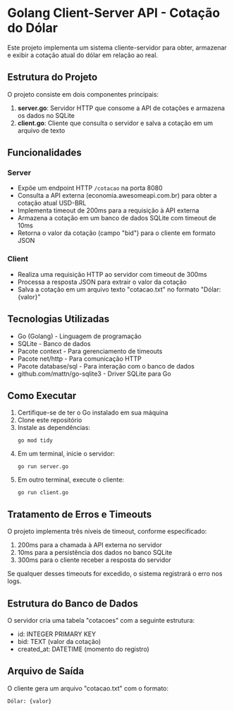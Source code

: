 # Golang Client-Server API - Cotação do Dólar

Este projeto implementa um sistema cliente-servidor para obter, armazenar e exibir a cotação atual do dólar em relação ao real.

## Estrutura do Projeto

O projeto consiste em dois componentes principais:

1. **server.go**: Servidor HTTP que consome a API de cotações e armazena os dados no SQLite
2. **client.go**: Cliente que consulta o servidor e salva a cotação em um arquivo de texto

## Funcionalidades

### Server

- Expõe um endpoint HTTP `/cotacao` na porta 8080
- Consulta a API externa (economia.awesomeapi.com.br) para obter a cotação atual USD-BRL
- Implementa timeout de 200ms para a requisição à API externa
- Armazena a cotação em um banco de dados SQLite com timeout de 10ms
- Retorna o valor da cotação (campo "bid") para o cliente em formato JSON

### Client

- Realiza uma requisição HTTP ao servidor com timeout de 300ms
- Processa a resposta JSON para extrair o valor da cotação
- Salva a cotação em um arquivo texto "cotacao.txt" no formato "Dólar: {valor}"

## Tecnologias Utilizadas

- Go (Golang) - Linguagem de programação
- SQLite - Banco de dados
- Pacote context - Para gerenciamento de timeouts
- Pacote net/http - Para comunicação HTTP
- Pacote database/sql - Para interação com o banco de dados
- github.com/mattn/go-sqlite3 - Driver SQLite para Go

## Como Executar

1. Certifique-se de ter o Go instalado em sua máquina
2. Clone este repositório
3. Instale as dependências:
   ```
   go mod tidy
   ```
4. Em um terminal, inicie o servidor:
   ```
   go run server.go
   ```
5. Em outro terminal, execute o cliente:
   ```
   go run client.go
   ```

## Tratamento de Erros e Timeouts

O projeto implementa três níveis de timeout, conforme especificado:

1. 200ms para a chamada à API externa no servidor
2. 10ms para a persistência dos dados no banco SQLite
3. 300ms para o cliente receber a resposta do servidor

Se qualquer desses timeouts for excedido, o sistema registrará o erro nos logs.

## Estrutura do Banco de Dados

O servidor cria uma tabela "cotacoes" com a seguinte estrutura:

- id: INTEGER PRIMARY KEY
- bid: TEXT (valor da cotação)
- created_at: DATETIME (momento do registro)

## Arquivo de Saída

O cliente gera um arquivo "cotacao.txt" com o formato:

```
Dólar: {valor}
```
